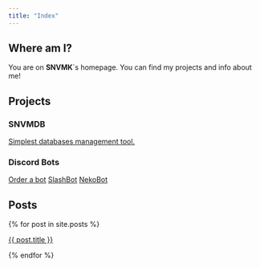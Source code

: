 ```yaml
---
title: "Index"
---
```


## Where am I?

You are on **SNVMK**`s homepage. You can find my projects and info about me!

## Projects

### SNVMDB

[Simplest databases management tool.](https://snvmk.tk/snvmdb/ "Link to quick overview")

### Discord Bots

[Order a bot](https://snvmk.tk/bots/)
[SlashBot](https://snvmk.tk/bots/slash)
[NekoBot](https://snvmk.tk/bots/neko)

## Posts

{% for post in site.posts %}

[{{ post.title }}]({{post.url}})

{% endfor %}
